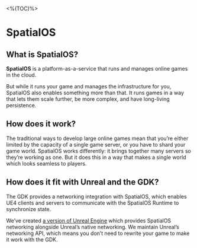 <%(TOC)%>
# SpatialOS

## What is SpatialOS?

**SpatialOS** is a platform-as-a-service that runs and manages online games in the cloud.

But while it runs your game and manages the infrastructure for you, SpatialOS also enables
something more than that. It runs games in a way that lets them scale further, be more complex,
and have long-living persistence.

## How does it work?

The traditional ways to develop large online games mean that you’re either limited by the capacity
of a single game server, or you have to shard your game world. SpatialOS works differently: it brings together many servers so they’re working as one. But it
does this in a way that makes a single world which looks seamless to players.

## How does it fit with Unreal and the GDK?

The GDK provides a networking integration with SpatialOS, which enables UE4 clients and servers to communicate with the SpatialOS Runtime to synchronize state. 

We’ve created [a version of Unreal Engine](https://github.com/improbableio/UnrealEngine) which provides SpatialOS networking alongside Unreal’s native networking. We maintain Unreal’s networking API, which means you don’t need to rewrite your game to make it work with the GDK.
